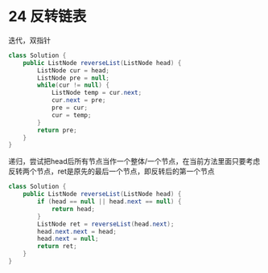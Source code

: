 # 24 反转链表

迭代，双指针

```java
class Solution {
    public ListNode reverseList(ListNode head) {
        ListNode cur = head;
        ListNode pre = null;
        while(cur != null) {
            ListNode temp = cur.next;
            cur.next = pre;
            pre = cur;
            cur = temp;
        }
        return pre;
    }
}
```

递归，尝试把head后所有节点当作一个整体/一个节点，在当前方法里面只要考虑反转两个节点，ret是原先的最后一个节点，即反转后的第一个节点

```java
class Solution {
    public ListNode reverseList(ListNode head) {
        if (head == null || head.next == null) {
            return head;
        }
        ListNode ret = reverseList(head.next);
        head.next.next = head;
        head.next = null;
        return ret;
    }
}
```
